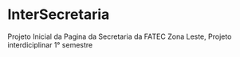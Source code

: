 # InterSecretaria
Projeto Inicial da Pagina da Secretaria da FATEC Zona Leste, Projeto interdiciplinar 1° semestre
